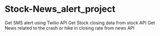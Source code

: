 # Stock-News_alert_project
Get SMS alert using Twilio API
Get Stock closing data from stock API
Get News related to the crash or hike in closing rate from news API
